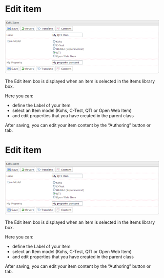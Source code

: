 <!--
created_at: '2012-03-16 17:01:37'
updated_at: '2013-03-13 13:19:04'
authors:
    - 'Jérôme Bogaerts'
contributors:
    - 'Sophie Doublet'
tags:
    - 'Manage Items'
-->

Edit item
=========

![](../resources/edit-items.png)

The Edit item box is displayed when an item is selected in the Items library box.

Here you can:

-   define the Label of your Item
-   select an Item model (Kohs, C-Test, QTI or Open Web Item)
-   and edit properties that you have created in the parent class

After saving, you can edit your item content by the “Authoring” button or tab.

Edit item
=========

![](../resources/edit-items.png)

The Edit item box is displayed when an item is selected in the Items library box.

Here you can:

-   define the Label of your Item
-   select an Item model (Kohs, C-Test, QTI or Open Web Item)
-   and edit properties that you have created in the parent class

After saving, you can edit your item content by the “Authoring” button or tab.


